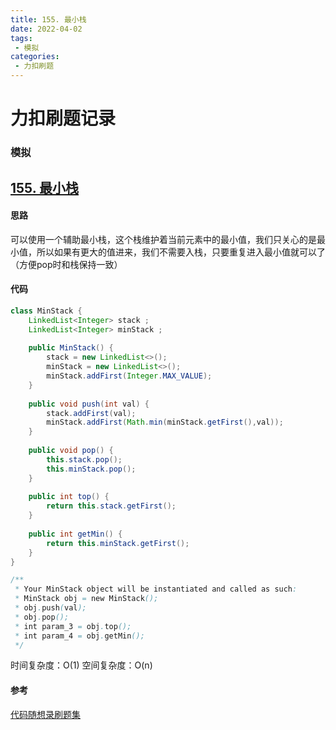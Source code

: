 ```yaml
---
title: 155. 最小栈
date: 2022-04-02
tags:
 - 模拟
categories: 
 - 力扣刷题
---
```


# 力扣刷题记录 
### 模拟
## [155. 最小栈](https://leetcode-cn.com/problems/min-stack/)

#### 思路
可以使用一个辅助最小栈，这个栈维护着当前元素中的最小值，我们只关心的是最小值，所以如果有更大的值进来，我们不需要入栈，只要重复进入最小值就可以了（方便pop时和栈保持一致）
#### 代码

```java
class MinStack {
    LinkedList<Integer> stack ;
    LinkedList<Integer> minStack ;
    
    public MinStack() {
        stack = new LinkedList<>();
        minStack = new LinkedList<>();
        minStack.addFirst(Integer.MAX_VALUE);
    }
    
    public void push(int val) {
        stack.addFirst(val);
        minStack.addFirst(Math.min(minStack.getFirst(),val));
    }
    
    public void pop() {
        this.stack.pop();
        this.minStack.pop();
    }
    
    public int top() {
        return this.stack.getFirst();
    }
    
    public int getMin() {
        return this.minStack.getFirst();
    }
}

/**
 * Your MinStack object will be instantiated and called as such:
 * MinStack obj = new MinStack();
 * obj.push(val);
 * obj.pop();
 * int param_3 = obj.top();
 * int param_4 = obj.getMin();
 */
```
时间复杂度：O(1)
空间复杂度：O(n)

#### 参考
[代码随想录刷题集](https://programmercarl.com/0062.%E4%B8%8D%E5%90%8C%E8%B7%AF%E5%BE%84.html#%E6%80%9D%E8%B7%AF)